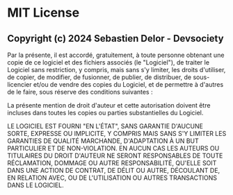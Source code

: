 # MIT License

## Copyright (c) 2024 Sebastien Delor - Devsociety

Par la présente, il est accordé, gratuitement, à toute personne obtenant une copie de ce logiciel et des fichiers associés (le "Logiciel"), 
de traiter le Logiciel sans restriction, y compris, mais sans s'y limiter, les droits d'utiliser, de copier, de modifier, 
de fusionner, de publier, de distribuer, de sous-licencier et/ou de vendre des copies du Logiciel, 
et de permettre à d'autres de le faire, sous réserve des conditions suivantes :

La présente mention de droit d'auteur et cette autorisation doivent être incluses dans toutes les copies ou parties substantielles du Logiciel.

LE LOGICIEL EST FOURNI "EN L'ÉTAT", SANS GARANTIE D'AUCUNE SORTE, EXPRESSE OU IMPLICITE, Y COMPRIS MAIS SANS S'Y LIMITER LES GARANTIES DE QUALITÉ MARCHANDE, D'ADAPTATION À UN BUT PARTICULIER ET DE NON-VIOLATION.
EN AUCUN CAS LES AUTEURS OU TITULAIRES DU DROIT D'AUTEUR NE SERONT RESPONSABLES DE TOUTE RÉCLAMATION, DOMMAGE OU AUTRE RESPONSABILITÉ, QU'ELLE SOIT DANS UNE ACTION DE CONTRAT, DE DÉLIT OU AUTRE, DÉCOULANT DE, EN RELATION AVEC, OU DE L'UTILISATION OU AUTRES TRANSACTIONS DANS LE LOGICIEL.
